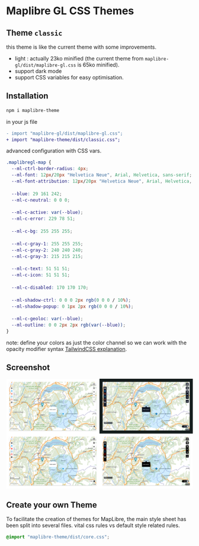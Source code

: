 # Maplibre GL CSS Themes

## Theme `classic`

this theme is like the current theme with some improvements.

- light : actually 23ko minified (the current theme from `maplibre-gl/dist/maplibre-gl.css` is 65ko minified).
- support dark mode
- support CSS variables for easy optimisation.

## Installation

```bash
npm i maplibre-theme
```

in your js file

```diff
- import "maplibre-gl/dist/maplibre-gl.css";
+ import "maplibre-theme/dist/classic.css";
```

advanced configuration with CSS vars.

```css
.maplibregl-map {
  --ml-ctrl-border-radius: 4px;
  --ml-font: 12px/20px "Helvetica Neue", Arial, Helvetica, sans-serif;
  --ml-font-attribution: 12px/20px "Helvetica Neue", Arial, Helvetica, sans-serif;

  --blue: 29 161 242;
  --ml-c-neutral: 0 0 0;

  --ml-c-active: var(--blue);
  --ml-c-error: 229 78 51;

  --ml-c-bg: 255 255 255;

  --ml-c-gray-1: 255 255 255;
  --ml-c-gray-2: 240 240 240;
  --ml-c-gray-3: 215 215 215;

  --ml-c-text: 51 51 51;
  --ml-c-icon: 51 51 51;

  --ml-c-disabled: 170 170 170;

  --ml-shadow-ctrl: 0 0 0 2px rgb(0 0 0 / 10%);
  --ml-shadow-popup: 0 1px 2px rgb(0 0 0 / 10%);

  --ml-c-geoloc: var(--blue);
  --ml-outline: 0 0 2px 2px rgb(var(--blue));
}
```

note: define your colors as just the color channel so we can work with the opacity modifier syntax [TailwindCSS explanation](https://tailwindcss.com/docs/customizing-colors#using-css-variables).

## Screenshot


<img src="https://raw.githubusercontent.com/lhapaipai/lonlat/main/packages/maplibre-theme/screenshot.png" alt="MapLibre light theme" />



## Create your own Theme

To facilitate the creation of themes for MapLibre, the main style sheet has been split into several files. vital css rules vs default style related rules.

```css
@import "maplibre-theme/dist/core.css";
```
